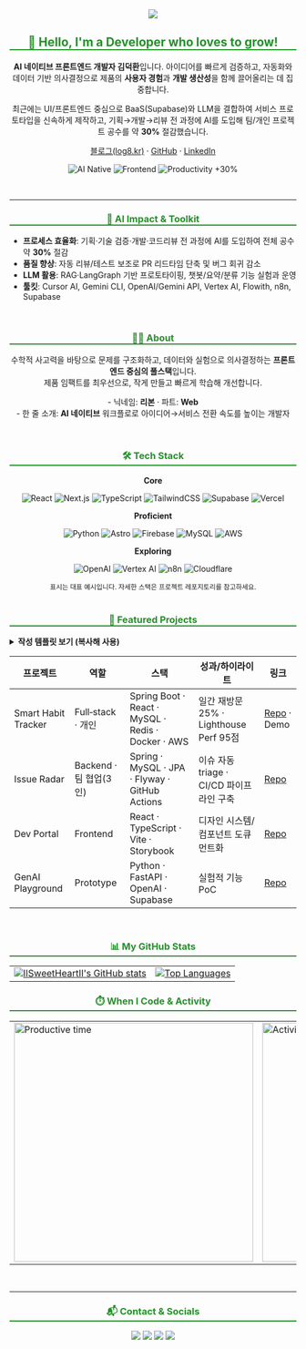 <div align="center">
  <a href="https://github.com/IISweetHeartII">
    <img src="https://capsule-render.vercel.app/api?type=waving&color=auto&height=250&section=header&text=IISweetHeartII&fontSize=90" />
  </a>
</div>

<div align="center"> 
  <h2 style="border-bottom: 2px solid #239128; color: #239128;">👋 Hello, I'm a Developer who loves to grow!</h2>
  <p>
    <b>AI 네이티브 프론트엔드 개발자 김덕환</b>입니다. 아이디어를 빠르게 검증하고, 자동화와 데이터 기반 의사결정으로
    제품의 <b>사용자 경험</b>과 <b>개발 생산성</b>을 함께 끌어올리는 데 집중합니다.
  </p>
  <p>
    최근에는 UI/프론트엔드 중심으로 BaaS(Supabase)와 LLM을 결합하여 서비스 프로토타입을 신속하게 제작하고,
    기획→개발→리뷰 전 과정에 AI를 도입해 팀/개인 프로젝트 공수를 약 <b>30%</b> 절감했습니다.
  </p>
  <p>
    <a href="https://log8.kr" target="_blank" rel="noopener">블로그(log8.kr)</a> · 
    <a href="https://github.com/IISweetHeartII" target="_blank" rel="noopener">GitHub</a> · 
    <a href="https://www.linkedin.com/in/sweetheart2000/" target="_blank" rel="noopener">LinkedIn</a>
  </p>
  <p>
    <img src="https://img.shields.io/badge/AI%20Native-7F52FF?style=for-the-badge" alt="AI Native"/>
    <img src="https://img.shields.io/badge/Frontend-61DAFB?style=for-the-badge" alt="Frontend"/>
    <img src="https://img.shields.io/badge/Productivity%20%2B30%25-16a34a?style=for-the-badge" alt="Productivity +30%"/>
  </p>
</div>

<br>

<hr/>

<div align="center">
  <h3 style="border-bottom: 2px solid #239128; color: #239128;">🧠 AI Impact & Toolkit</h3>
</div>

- **프로세스 효율화**: 기획·기술 검증·개발·코드리뷰 전 과정에 AI를 도입하여 전체 공수 약 <b>30%</b> 절감
- **품질 향상**: 자동 리뷰/테스트 보조로 PR 리드타임 단축 및 버그 회귀 감소
- **LLM 활용**: RAG·LangGraph 기반 프로토타이핑, 챗봇/요약/분류 기능 실험과 운영
- **툴킷**: Cursor AI, Gemini CLI, OpenAI/Gemini API, Vertex AI, Flowith, n8n, Supabase

<br>

<div align="center">
  <h3 style="border-bottom: 2px solid #239128; color: #239128;">🧑‍💼 About</h3>
  <p>
    수학적 사고력을 바탕으로 문제를 구조화하고, 데이터와 실험으로 의사결정하는 <b>프론트엔드 중심의 풀스택</b>입니다.<br>
    제품 임팩트를 최우선으로, 작게 만들고 빠르게 학습해 개선합니다.
  </p>
  <p>
    - 닉네임: <b>리본</b> · 파트: <b>Web</b><br>
    - 한 줄 소개: <b>AI 네이티브</b> 워크플로로 아이디어→서비스 전환 속도를 높이는 개발자
  </p>
</div>

<br>

<div align="center">
  <h3 style="border-bottom: 2px solid #239128; color: #239128;">🛠️ Tech Stack</h3>
  <p><b>Core</b></p>
  <p>
    <img src="https://img.shields.io/badge/React-61DAFB?style=for-the-badge&logo=react&logoColor=black" alt="React"/>
    <img src="https://img.shields.io/badge/Next.js-000000?style=for-the-badge&logo=nextdotjs&logoColor=white" alt="Next.js"/>
    <img src="https://img.shields.io/badge/TypeScript-3178C6?style=for-the-badge&logo=typescript&logoColor=white" alt="TypeScript"/>
    <img src="https://img.shields.io/badge/TailwindCSS-06B6D4?style=for-the-badge&logo=tailwindcss&logoColor=white" alt="TailwindCSS"/>
    <img src="https://img.shields.io/badge/Supabase-3FCF8E?style=for-the-badge&logo=supabase&logoColor=white" alt="Supabase"/>
    <img src="https://img.shields.io/badge/Vercel-000000?style=for-the-badge&logo=vercel&logoColor=white" alt="Vercel"/>
  </p>
  <p><b>Proficient</b></p>
  <p>
    <img src="https://img.shields.io/badge/Python-3776AB?style=for-the-badge&logo=python&logoColor=white" alt="Python"/>
    <img src="https://img.shields.io/badge/Astro-0C1222?style=for-the-badge&logo=astro&logoColor=white" alt="Astro"/>
    <img src="https://img.shields.io/badge/Firebase-FFCA28?style=for-the-badge&logo=firebase&logoColor=black" alt="Firebase"/>
    <img src="https://img.shields.io/badge/MySQL-4479A1?style=for-the-badge&logo=mysql&logoColor=white" alt="MySQL"/>
    <img src="https://img.shields.io/badge/Amazon_AWS-232F3E?style=for-the-badge&logo=amazonaws&logoColor=white" alt="AWS"/>
  </p>
  <p><b>Exploring</b></p>
  <p>
    <img src="https://img.shields.io/badge/OpenAI-412991?style=for-the-badge&logo=openai&logoColor=white" alt="OpenAI"/>
    <img src="https://img.shields.io/badge/Vertex%20AI-4285F4?style=for-the-badge&logo=googlecloud&logoColor=white" alt="Vertex AI"/>
    <img src="https://img.shields.io/badge/n8n-EA4A35?style=for-the-badge&logo=n8n&logoColor=white" alt="n8n"/>
    <img src="https://img.shields.io/badge/Cloudflare-F38020?style=for-the-badge&logo=cloudflare&logoColor=white" alt="Cloudflare"/>
  </p>
  <sub>표시는 대표 예시입니다. 자세한 스택은 프로젝트 레포지토리를 참고하세요.</sub>
</div>

<br>

<h3 align="center" style="border-bottom: 2px solid #239128; color: #239128;">🚀 Featured Projects</h3>

<details>
  <summary><b>작성 템플릿 보기 (복사해 사용)</b></summary>

```md
- 프로젝트명: Awesome Service
  - 역할: Backend Lead (아키텍처 설계/배포 자동화/핵심 도메인)
  - 핵심기술: Spring Boot, JPA, MySQL, Redis, AWS(ECS/Fargate), GitHub Actions
  - 성과: 평균 응답 280ms → 110ms, 비용 32% 절감, 월간 활성 3,000명
  - 링크: Demo | Repository
```

</details>

| 프로젝트            | 역할                   | 스택                                               | 성과/하이라이트                          | 링크                                                                 |
| ------------------- | ---------------------- | -------------------------------------------------- | ---------------------------------------- | -------------------------------------------------------------------- |
| Smart Habit Tracker | Full‑stack · 개인      | Spring Boot · React · MySQL · Redis · Docker · AWS | 일간 재방문 25% · Lighthouse Perf 95점   | [Repo](https://github.com/IISweetHeartII/smart-habit-tracker) · Demo |
| Issue Radar         | Backend · 팀 협업(3인) | Spring · MySQL · JPA · Flyway · GitHub Actions     | 이슈 자동 triage · CI/CD 파이프라인 구축 | [Repo](https://github.com/IISweetHeartII/issue-radar)                |
| Dev Portal          | Frontend               | React · TypeScript · Vite · Storybook              | 디자인 시스템/컴포넌트 도큐먼트화        | [Repo](https://github.com/IISweetHeartII/dev-portal)                 |
| GenAI Playground    | Prototype              | Python · FastAPI · OpenAI · Supabase               | 실험적 기능 PoC                          | [Repo](https://github.com/IISweetHeartII/genai-playground)           |

<br>

<div align="center">
  <h3 style="border-bottom: 2px solid #239128; color: #239128;">📊 My GitHub Stats</h3>
  <table>
    <tr>
      <td>
        <a href="https://github.com/anuraghazra/github-readme-stats" target="_blank" rel="noopener">
          <img src="https://github-readme-stats.vercel.app/api?username=IISweetHeartII&show_icons=true&theme=tokyonight&hide_border=true&border_radius=10&include_all_commits=true&count_private=true&cache_seconds=7200" alt="IISweetHeartII's GitHub stats" />
        </a>
      </td>
      <td>
        <a href="https://github.com/anuraghazra/github-readme-stats" target="_blank" rel="noopener">
          <img src="https://github-readme-stats.vercel.app/api/top-langs/?username=IISweetHeartII&layout=compact&theme=tokyonight&hide_border=true&border_radius=10" alt="Top Languages" />
        </a>
      </td>
    </tr>
  </table>
</div>

<div align="center">
  <h3 style="border-bottom: 2px solid #239128; color: #239128;">⏱️ When I Code & Activity</h3>
  <table>
    <tr>
      <td>
        <img src="https://github-profile-summary-cards.vercel.app/api/cards/productive-time?username=IISweetHeartII&theme=github_dark&utcOffset=9" alt="Productive time" width="420"/>
      </td>
      <td>
        <img src="https://github-readme-activity-graph.vercel.app/graph?username=IISweetHeartII&theme=github-compact" alt="Activity Graph" width="420"/>
      </td>
    </tr>
  </table>
</div>

<br>

<hr/>

<div align="center">
    <h3 style="border-bottom: 2px solid #239128; color: #239128;">📬 Contact & Socials</h3>
    <p>
        <a href="https://mail.google.com/mail/?view=cm&fs=1&to=sachi009955@gmail.com&su=%5BGitHub%5D%20Contact%20from%20Profile&body=%EC%95%88%EB%85%95%ED%95%98%EC%84%B8%EC%9A%94%2C%20GitHub%20%ED%94%84%EB%A1%9C%ED%95%84%EC%9D%84%20%EB%B3%B4%EA%B3%A0%20%EC%97%B0%EB%9D%BD%EB%93%9C%EB%A6%BD%EB%8B%88%EB%8B%A4.%0A%0A-%20%EC%9D%B4%EB%A6%84%3A%20%0A-%20%EC%86%8C%EC%86%8D%3A%20%0A-%20%EB%AC%B8%EC%9D%98%20%EB%82%B4%EC%9A%A9%3A%20%0A%0A%EA%B0%90%EC%82%AC%ED%95%A9%EB%8B%88%EB%8B%A4." target="_blank" rel="noopener"><img src="https://img.shields.io/badge/Gmail-D14836?style=for-the-badge&logo=gmail&logoColor=white"></a>
        <a href="https://log8.kr" target="_blank" rel="noopener"><img src="https://img.shields.io/badge/Blog-log8.kr-121212?style=for-the-badge"></a>
        <a href="https://www.youtube.com/@Luckyducky-official" target="_blank" rel="noopener"><img src="https://img.shields.io/badge/YouTube-FF0000?style=for-the-badge&logo=youtube&logoColor=white"></a>
        <a href="https://www.linkedin.com/in/sweetheart2000/" target="_blank" rel="noopener"><img src="https://img.shields.io/badge/LinkedIn-0077B5?style=for-the-badge&logo=linkedin&logoColor=white"></a>
    </p>
</div>
